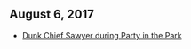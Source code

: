 ## August 6, 2017

* [Dunk Chief Sawyer during Party in the Park](_posts/2017-08-03-your-chance-to-dunk-chief-sawyer.md)